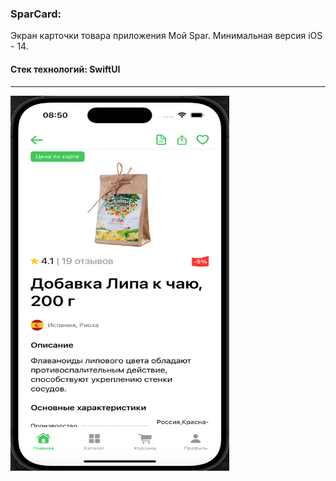 ### SparCard:
Экран карточки товара приложения Мой Spar. Минимальная версия iOS - 14.

#### Стек технологий: SwiftUI

---

<div align="left">
  <img src="https://github.com/Polychh/SparCard/blob/main/SparCard.png" width="350" height="600"/>
</div>
